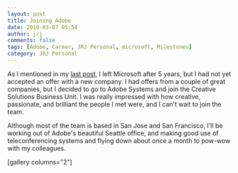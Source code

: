 ```yaml
---
layout: post
title: Joining Adobe
date: 2010-03-07 05:54
author: jrj
comments: false
tags: [Adobe, Career, JRJ Personal, microsoft, Milestones]
category: JRJ Personal
---
```

As I mentioned in my <a title="The Next Chapter…" href="http://blog.jrj.org/2010/02/22/the-next-chapter/">last post</a>, I left Microsoft after 5 years, but I had not yet accepted an offer with a new company. I had offers from a couple of great companies, but I decided to go to Adobe Systems and join the Creative Solutions Business Unit. I was really impressed with how creative, passionate, and brilliant the people I met were, and I can't wait to join the team.

Although most of the team is based in San Jose and San Francisco, I'll be working out of Adobe's beautiful Seattle office, and making good use of teleconferencing systems and flying down about once a month to pow-wow with my colleagues.

[gallery columns="2"]
